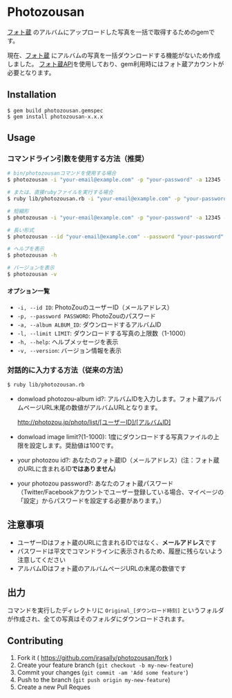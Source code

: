 # Photozousan

[フォト蔵](http://photozou.jp/) のアルバムにアップロードした写真を一括で取得するためのgemです。

現在、[フォト蔵](http://photozou.jp/) にアルバムの写真を一括ダウンロードする機能がないため作成しました。
[フォト蔵API](http://photozou.jp/basic/api)を使用しており、gem利用時にはフォト蔵アカウントが必要となります。

## Installation

    $ gem build photozousan.gemspec
    $ gem install photozousan-x.x.x

## Usage

### コマンドライン引数を使用する方法（推奨）

```bash
# bin/photozousanコマンドを使用する場合
$ photozousan -i "your-email@example.com" -p "your-password" -a 12345 -l 100

# または、直接rubyファイルを実行する場合
$ ruby lib/photozousan.rb -i "your-email@example.com" -p "your-password" -a 12345 -l 100

# 短縮形
$ photozousan -i "your-email@example.com" -p "your-password" -a 12345 -l 100

# 長い形式
$ photozousan --id "your-email@example.com" --password "your-password" --album 12345 --limit 100

# ヘルプを表示
$ photozousan -h

# バージョンを表示
$ photozousan -v
```

#### オプション一覧

- `-i, --id ID`: PhotoZouのユーザーID（メールアドレス）
- `-p, --password PASSWORD`: PhotoZouのパスワード
- `-a, --album ALBUM_ID`: ダウンロードするアルバムID
- `-l, --limit LIMIT`: ダウンロードする写真の上限数（1-1000）
- `-h, --help`: ヘルプメッセージを表示
- `-v, --version`: バージョン情報を表示

### 対話的に入力する方法（従来の方法）

```bash
$ ruby lib/photozousan.rb
```

* donwload photozou-album id?: アルバムIDを入力します。フォト蔵アルバムページURL末尾の数値がアルバムURLとなります。

    http://photozou.jp/photo/list/[ユーザーID]/[アルバムID]
* donwload image limit?(1-1000): 1度にダウンロードする写真ファイルの上限を設定します。奨励値は100です。
* your photozou id?: あなたのフォト蔵ID（メールアドレス）(注：フォト蔵のURLに含まれるID**ではありません**)
* your photozou password?: あなたのフォト蔵パスワード
（Twitter/Facebookアカウントでユーザー登録している場合、マイページの「設定」からパスワードを設定する必要があります。）

## 注意事項

- ユーザーIDはフォト蔵のURLに含まれるIDではなく、**メールアドレス**です
- パスワードは平文でコマンドラインに表示されるため、履歴に残らないよう注意してください
- アルバムIDはフォト蔵のアルバムページURLの末尾の数値です

## 出力

コマンドを実行したディレクトリに `Original_[ダウンロード時刻]` というフォルダが作成され、全ての写真はそのフォルダにダウンロードされます。

## Contributing

1. Fork it ( https://github.com/irasally/photozousan/fork )
2. Create your feature branch (`git checkout -b my-new-feature`)
3. Commit your changes (`git commit -am 'Add some feature'`)
4. Push to the branch (`git push origin my-new-feature`)
5. Create a new Pull Reques

